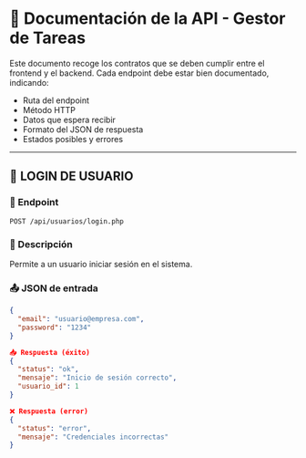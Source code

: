 # 📑 Documentación de la API - Gestor de Tareas

Este documento recoge los contratos que se deben cumplir entre el frontend y el backend. Cada endpoint debe estar bien documentado, indicando:

- Ruta del endpoint
- Método HTTP
- Datos que espera recibir
- Formato del JSON de respuesta
- Estados posibles y errores

---

## 🔐 LOGIN DE USUARIO

### 📍 Endpoint
`POST /api/usuarios/login.php`

### 🧾 Descripción
Permite a un usuario iniciar sesión en el sistema.

### 📤 JSON de entrada
```json
{
  "email": "usuario@empresa.com",
  "password": "1234"
}

📥 Respuesta (éxito)
{
  "status": "ok",
  "mensaje": "Inicio de sesión correcto",
  "usuario_id": 1
}

❌ Respuesta (error)
{
  "status": "error",
  "mensaje": "Credenciales incorrectas"
}